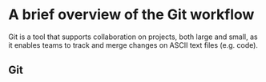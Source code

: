# A brief overview of the Git workflow

Git is a tool that supports collaboration on projects, both large and small, as
it enables teams to track and merge changes on ASCII text files (e.g. code).

## Git
